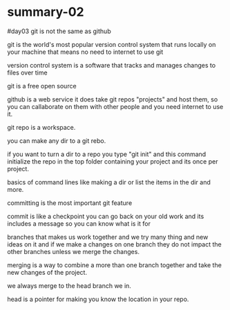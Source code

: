 # summary-02
#day03
git is not the same as github

git is the world's most popular version control system that runs locally on your machine that means no need to internet to use git

version control system is a software that tracks and manages changes to files over time

git is a free open source


github is a web service it does take git repos "projects" and host them, so you can callaborate on them with other people and you need internet to use it.



git repo is a workspace.


you can make any dir to a git rebo.

if you want to turn a dir to a repo you type "git init" and this command initialize the repo in the top folder containing your project and its once per project.

basics of command lines like making a dir or list the items in the dir and more.

committing is the most important git feature

commit is like a checkpoint you can go back on your old work and its includes a message so you can know what is it for


branches that makes us work together and we try many thing and new ideas on it and if we make a changes on one branch they do not impact the other branches unless we merge the changes.

merging is a way to combine a more than one branch together and take the new changes of the project.

we always merge to the head branch we in.

head is a pointer for making you know the location in your repo.
